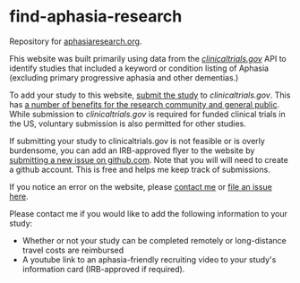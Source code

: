 
# find-aphasia-research

Repository for [aphasiaresearch.org](aphasiaresearch.org). 

Fhis website was built primarily using data from the [*clinicaltrials.gov*](https://clinicaltrials.gov/) API to identify studies that included a keyword or condition listing of Aphasia (excluding primary progressive aphasia and other dementias.) 

To add your study to this website, [submit the study](https://clinicaltrials.gov/ct2/manage-recs) to *clinicaltrials.gov*. This has [a number of benefits for the research community and general public](https://clinicaltrials.gov/ct2/manage-recs/background). While submission to *clinicaltrials.gov* is required for funded clinical trials in the US, voluntary submission is also permitted for other studies.

If submitting your study to clinicaltrials.gov is not feasible or is overly burdensome, you can add an IRB-approved flyer to the website by [submitting a new issue on github.com]( https://github.com/rbcavanaugh/find-aphasia-research/issues). Note that you will will need to create a github account. This is free and helps me keep track of submissions.

If you notice an error on the website, please [contact me](https://robcavanaugh.com) or [file an issue here]( https://github.com/rbcavanaugh/find-aphasia-research/issues). 

Please contact me if you would like to add the following information to your study:

- Whether or not your study can be completed remotely or long-distance travel costs are reimbursed
- A youtube link to an aphasia-friendly recruiting video to your study's information card (IRB-approved if required).


